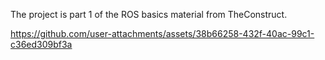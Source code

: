 The project is part 1 of the ROS basics material from TheConstruct. 



https://github.com/user-attachments/assets/38b66258-432f-40ac-99c1-c36ed309bf3a


